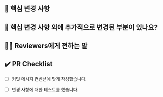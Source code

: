 <!-- 🚨제목 양식 : [커밋 컨벤션] 작업 내용 요약 #이슈번호 -->
<!-- 제목 뒤에 이슈번호를 꼭 작성해주세요! -->


## 🔑 핵심 변경 사항
<!-- 어떤 기능을 구현한건지 혹은 주요하게 변경된 사항들을 적어 주세요 -->



## 🔖 핵심 변경 사항 외에 추가적으로 변경된 부분이 있나요?
<!-- 없으면 "없음" 이라고 기재해 주세요 -->



## 🙌🏻 Reviewers에게 전하는 말
<!-- 개발 과정에서 다른 분들의 의견은 어떠한지 궁금했거나 크로스 체크가 필요하다고 느껴진 코드가 있다면 남겨주세요 -->



## ✔️ PR Checklist
<!-- PR이 다음 요구 사항을 충족하는지 체크해주세요 -->

- [ ] 커밋 메시지 컨벤션에 맞게 작성했습니다.
- [ ] 변경 사항에 대한 테스트를 했습니다.


<!--📌 PR 진행 시 아래 사항들을 참고해 주세요
* Reviewer 분들은 코드 리뷰 시 좋은 코드의 방향을 제시하되, 코드 수정을 강제하지 말아 주세요.
* Reviewer 분들은 좋은 코드를 발견한 경우, 칭찬과 격려를 아끼지 말아 주세요.-->


